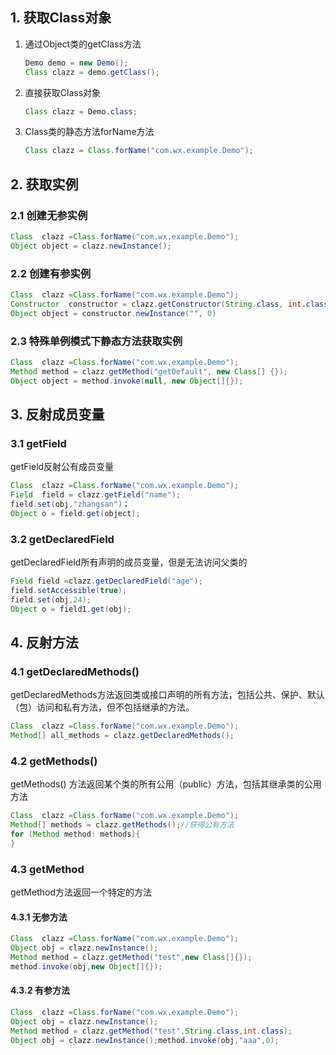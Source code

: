 ## 1. 获取Class对象

1. 通过Object类的getClass方法

   ```java
   Demo demo = new Demo();
   Class clazz = demo.getClass();
   ```

2. 直接获取Class对象

   ```java
   Class clazz = Demo.class;
   ```

3. Class类的静态方法forName方法
	
   ```java
   Class clazz = Class.forName("com.wx.example.Demo");
   ```

## 2. 获取实例

### 2.1 创建无参实例

```java
Class  clazz =Class.forName("com.wx.example.Demo");
Object object = clazz.newInstance();
```

### 2.2 创建有参实例

```java
Class  clazz =Class.forName("com.wx.example.Demo");
Constructor  constructor = clazz.getConstructor(String.class, int.class);
Object object = constructor.newInstance("", 0)
```

### 2.3 特殊单例模式下静态方法获取实例

```java
Class  clazz =Class.forName("com.wx.example.Demo");
Method method = clazz.getMethod("getDefault", new Class[] {});
Object object = method.invoke(null, new Object[]{});
```

## 3. 反射成员变量

### 3.1 getField

getField反射公有成员变量

```java
Class  clazz =Class.forName("com.wx.example.Demo");
Field  field = clazz.getField("name");
field.set(obj,"zhangsan")；
Object o = field.get(object);
```

### 3.2 getDeclaredField

getDeclaredField所有声明的成员变量，但是无法访问父类的

```java
Field field =clazz.getDeclaredField("age");
field.setAccessible(true);
field.set(obj,24);
Object o = field1.get(obj);
```

## 4. 反射方法

### 4.1 getDeclaredMethods() 

getDeclaredMethods方法返回类或接口声明的所有方法，包括公共、保护、默认（包）访问和私有方法，但不包括继承的方法。

```java
Class  clazz =Class.forName("com.wx.example.Demo");
Method[] all_methods = clazz.getDeclaredMethods();
```

### 4.2 getMethods()

getMethods() 方法返回某个类的所有公用（public）方法，包括其继承类的公用方法

```java
Class  clazz =Class.forName("com.wx.example.Demo");
Method[] methods = clazz.getMethods();//获得公有方法
for (Method method: methods){
}
```

### 4.3 getMethod

getMethod方法返回一个特定的方法

#### 4.3.1 无参方法

```java
Class  clazz =Class.forName("com.wx.example.Demo");
Object obj = clazz.newInstance();
Method method = clazz.getMethod("test",new Class[]{});
method.invoke(obj,new Object[]{});
```

#### 4.3.2 有参方法

```java
Class  clazz =Class.forName("com.wx.example.Demo");
Object obj = clazz.newInstance();
Method method = clazz.getMethod("test",String.class,int.class);
Object obj = clazz.newInstance();method.invoke(obj,"aaa",0);
```